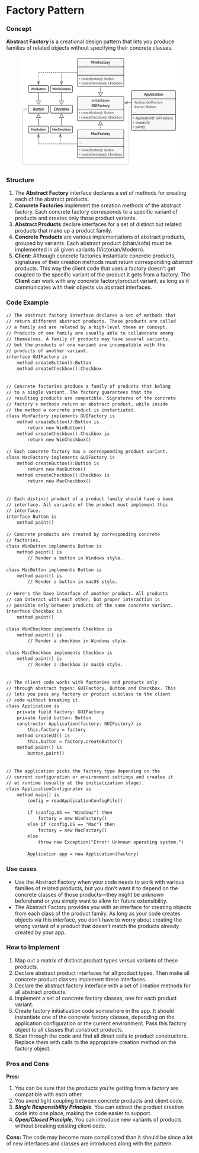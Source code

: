 # Factory Pattern

### Concept

**Abstract Factory** is a creational design pattern that lets you produce families of related objects without specifying their concrete classes.

<figure><img src="../.gitbook/assets/image.png" alt=""><figcaption></figcaption></figure>

### Structure <a href="#structure" id="structure"></a>

1. The **Abstract Factory** interface declares a set of methods for creating each of the abstract products.
2. **Concrete Factories** implement the creation methods of the abstract factory. Each concrete factory corresponds to a specific variant of products and creates only those product variants.
3. **Abstract Products** declare interfaces for a set of distinct but related products that make up a product family.
4. **Concrete Products** are various implementations of abstract products, grouped by variants. Each abstract product (chair/sofa) must be implemented in all given variants (Victorian/Modern).
5. **Client:** Although concrete factories instantiate concrete products, signatures of their creation methods must return corresponding _abstract_ products. This way the client code that uses a factory doesn’t get coupled to the specific variant of the product it gets from a factory. The **Client** can work with any concrete factory/product variant, as long as it communicates with their objects via abstract interfaces.

### Code Example

```
// The abstract factory interface declares a set of methods that
// return different abstract products. These products are called
// a family and are related by a high-level theme or concept.
// Products of one family are usually able to collaborate among
// themselves. A family of products may have several variants,
// but the products of one variant are incompatible with the
// products of another variant.
interface GUIFactory is
    method createButton():Button
    method createCheckbox():Checkbox


// Concrete factories produce a family of products that belong
// to a single variant. The factory guarantees that the
// resulting products are compatible. Signatures of the concrete
// factory's methods return an abstract product, while inside
// the method a concrete product is instantiated.
class WinFactory implements GUIFactory is
    method createButton():Button is
        return new WinButton()
    method createCheckbox():Checkbox is
        return new WinCheckbox()

// Each concrete factory has a corresponding product variant.
class MacFactory implements GUIFactory is
    method createButton():Button is
        return new MacButton()
    method createCheckbox():Checkbox is
        return new MacCheckbox()


// Each distinct product of a product family should have a base
// interface. All variants of the product must implement this
// interface.
interface Button is
    method paint()

// Concrete products are created by corresponding concrete
// factories.
class WinButton implements Button is
    method paint() is
        // Render a button in Windows style.

class MacButton implements Button is
    method paint() is
        // Render a button in macOS style.

// Here's the base interface of another product. All products
// can interact with each other, but proper interaction is
// possible only between products of the same concrete variant.
interface Checkbox is
    method paint()

class WinCheckbox implements Checkbox is
    method paint() is
        // Render a checkbox in Windows style.

class MacCheckbox implements Checkbox is
    method paint() is
        // Render a checkbox in macOS style.


// The client code works with factories and products only
// through abstract types: GUIFactory, Button and Checkbox. This
// lets you pass any factory or product subclass to the client
// code without breaking it.
class Application is
    private field factory: GUIFactory
    private field button: Button
    constructor Application(factory: GUIFactory) is
        this.factory = factory
    method createUI() is
        this.button = factory.createButton()
    method paint() is
        button.paint()


// The application picks the factory type depending on the
// current configuration or environment settings and creates it
// at runtime (usually at the initialization stage).
class ApplicationConfigurator is
    method main() is
        config = readApplicationConfigFile()

        if (config.OS == "Windows") then
            factory = new WinFactory()
        else if (config.OS == "Mac") then
            factory = new MacFactory()
        else
            throw new Exception("Error! Unknown operating system.")

        Application app = new Application(factory)
```

### Use cases

* Use the Abstract Factory when your code needs to work with various families of related products, but you don’t want it to depend on the concrete classes of those products—they might be unknown beforehand or you simply want to allow for future extensibility.
* The Abstract Factory provides you with an interface for creating objects from each class of the product family. As long as your code creates objects via this interface, you don’t have to worry about creating the wrong variant of a product that doesn’t match the products already created by your app.

### &#x20;How to Implement <a href="#checklist" id="checklist"></a>

1. Map out a matrix of distinct product types versus variants of these products.
2. Declare abstract product interfaces for all product types. Then make all concrete product classes implement these interfaces.
3. Declare the abstract factory interface with a set of creation methods for all abstract products.
4. Implement a set of concrete factory classes, one for each product variant.
5. Create factory initialization code somewhere in the app. It should instantiate one of the concrete factory classes, depending on the application configuration or the current environment. Pass this factory object to all classes that construct products.
6. Scan through the code and find all direct calls to product constructors. Replace them with calls to the appropriate creation method on the factory object.

### Pros and Cons <a href="#pros-cons" id="pros-cons"></a>

**Pros:**

1. You can be sure that the products you’re getting from a factory are compatible with each other.
2. You avoid tight coupling between concrete products and client code.
3. _**Single Responsibility Principle**_. You can extract the product creation code into one place, making the code easier to support.
4. _**Open/Closed Principle**_**.** You can introduce new variants of products without breaking existing client code.

**Cons:**  The code may become more complicated than it should be since a lot of new interfaces and classes are introduced along with the pattern.

